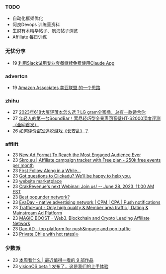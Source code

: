 ### TODO
-  自动化框架优化
-  阿良Devops 训练营资料
-  生财有术精华帖子、航海帖子浏览
-  Affiliate 每日训练

### 无忧分享
<!-- ruyo:START -->
-  19 [利用Slack试用专业套餐继续免费使用Claude App](https://51.ruyo.net/18407.html)<!-- ruyo:END -->

### advertcn
<!-- advertcn:START -->
-  19 [Amazon Associates  美亚联盟 的一个思路](https://www.advertcn.com/forum.php?mod=viewthread&tid=110885)<!-- advertcn:END -->

### zhihu
<!-- zhihu:START -->
-  27 [2023年618大屏轻薄本怎么选？LG gram全家桶，总有一款适合你](http://zhuanlan.zhihu.com/p/632641888?utm_campaign=rss&utm_medium=rss&utm_source=rss&utm_content=title)
-  27 [年轻人的第一台SoundBar！索尼轻巧型全景声回音壁HT-S2000深度评测（全网首发）](http://zhuanlan.zhihu.com/p/630990296?utm_campaign=rss&utm_medium=rss&utm_source=rss&utm_content=title)
-  26 [如何评价密室逃脱游戏《长安乱》？](http://www.zhihu.com/question/563950552/answer/3045961312?utm_campaign=rss&utm_medium=rss&utm_source=rss&utm_content=title)<!-- zhihu:END -->

### afflift
<!-- afflift:START -->
-  23 [New Ad Format To Reach the Most Engaged Audience Ever](https://afflift.com/f/threads/new-ad-format-to-reach-the-most-engaged-audience-ever.10806/?utm_source=rss&utm_medium=rss)
-  23 [Skro.eu | Affiliate campaign tracker with Free plan - 250k free events per month](https://afflift.com/f/threads/skro-eu-affiliate-campaign-tracker-with-free-plan-250k-free-events-per-month.7260/?utm_source=rss&utm_medium=rss)
-  23 [First Follow Along in a While...](https://afflift.com/f/threads/first-follow-along-in-a-while.11102/?utm_source=rss&utm_medium=rss)
-  23 [Got questions to Clickadu? We&#39;ll be happy to help you.](https://afflift.com/f/threads/got-questions-to-clickadu-well-be-happy-to-help-you.2674/?utm_source=rss&utm_medium=rss)
-  23 [website marketplace](https://afflift.com/f/threads/website-marketplace.11173/?utm_source=rss&utm_medium=rss)
-  23 [CrakRevenue&#39;s next Webinar:  Join us!  -- June 28, 2023, 11:00 AM EST](https://afflift.com/f/threads/crakrevenues-next-webinar-join-us-june-28-2023-11-00-am-est.11149/?utm_source=rss&utm_medium=rss)
-  23 [Best popunder network?](https://afflift.com/f/threads/best-popunder-network.10627/?utm_source=rss&utm_medium=rss)
-  23 [EvaDav - native advertising network | CPM | CPA | Push notifications](https://afflift.com/f/threads/evadav-native-advertising-network-cpm-cpa-push-notifications.1501/?utm_source=rss&utm_medium=rss)
-  23 [TrafficHunt - Only high quality &amp; Member area traffic | Dating &amp; Mainstream Ad Platform](https://afflift.com/f/threads/traffichunt-only-high-quality-member-area-traffic-dating-mainstream-ad-platform.10862/?utm_source=rss&utm_medium=rss)
-  23 [MAGIC BOOST - Web3, Blockchain and Crypto Leading Affiliate Network](https://afflift.com/f/threads/magic-boost-web3-blockchain-and-crypto-leading-affiliate-network.10508/?utm_source=rss&utm_medium=rss)
-  23 [Dao.AD - top platform for push&amp;inpage and pop traffic](https://afflift.com/f/threads/dao-ad-top-platform-for-push-inpage-and-pop-traffic.5708/?utm_source=rss&utm_medium=rss)
-  23 [Private Chile with hot rates!🔝](https://afflift.com/f/threads/private-chile-with-hot-rates-%F0%9F%94%9D.10886/?utm_source=rss&utm_medium=rss)<!-- afflift:END -->

### 少数派
<!-- sspai:START -->
-  23 [本周看什么 | 最近值得一看的 9 部作品](https://sspai.com/post/80540)
-  23 [visionOS beta 1 发布了，这是我们的上手体验](https://sspai.com/post/80536)<!-- sspai:END -->
